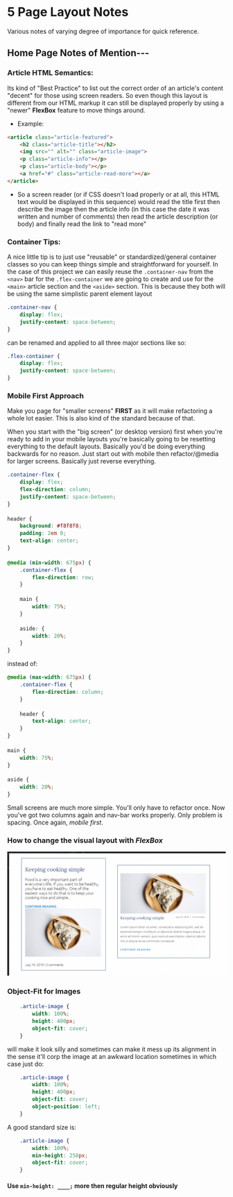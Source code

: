 # 5 Page Layout Notes
Various notes of varying degree of importance for quick reference. 

## Home Page Notes of Mention---

### Article HTML Semantics: 
Its kind of "Best Practice" to list out the correct order of an article's content "decent" for those using screen readers. So even though this layout is different from our HTML markup it can still be displayed properly by using a "newer" **FlexBox** feature to move things around. 
- Example: 
```HTML
<article class="article-featured">
    <h2 class="article-title"></h2>
    <img src="" alt="" class="article-image">
    <p class="article-info"></p>
    <p class="article-body"></p>
    <a href="#" class="article-read-more"></a>
</article>
```
- So a screen reader (or if CSS doesn't load properly or at all, this HTML text would be displayed in this sequence) would read the title first then describe the image then the article info (in this case the date it was written and number of comments) then read the article description (or body) and finally read the link to "read more" 


### Container Tips: 
A nice little tip is to just use "reusable" or standardized/general container classes so you can keep things simple and straightforward for yourself. In the case of this project we can easily reuse the `.container-nav` from the `<nav>` bar for the `.flex-container` we are going to create and use for the `<main>` article section and the `<aside>` section. This is because they both will be using the same simplistic parent element layout 
```CSS
.container-nav {
    display: flex;
    justify-content: space-between;
}
```
can be renamed and applied to all three major sections like so: 
```CSS
.flex-container {
    display: flex;
    justify-content: space-between;
}
```

### Mobile First Approach
Make you page for "smaller screens" **FIRST** as it will make refactoring a whole lot easier. This is also kind of the standard because of that.

When you start with the "big screen" (or desktop version) first when you're ready to add in your mobile layouts you're basically going to be resetting everything to the default layouts. Basically you'd be doing everything backwards for no reason. Just start out with mobile then refactor/@media for larger screens. Basically just reverse everything. 
```CSS
.container-flex {
    display: flex;
    flex-direction: column;
    justify-content: space-between;
}

header {
    background: #f8f8f8;
    padding: 2em 0;
    text-align: center;
}

@media (min-width: 675px) {
    .container-flex {
        flex-direction: row;
    }
    
    main {
        width: 75%;
    }
    
    aside: {
        width: 20%;
    }
}
```
instead of: 
```CSS
@media (max-width: 675px) {
    .container-flex {
        flex-direction: column;
    }
    
    header {
        text-align: center;
    }
}

main {
    width: 75%;
}

aside {
    width: 20%;
}
```
Small screens are much more simple. You'll only have to refactor once. Now you've got two columns again and nav-bar works properly. Only problem is spacing. Once again, *mobile first*. 

### How to change the visual layout with *FlexBox*
![first sub-article](five-page-layout-howtos/images/change-visual-layout-flexbox.png)


### Object-Fit for Images
```CSS
    .article-image {
        width: 100%;
        height: 400px;
        object-fit: cover;
    }
```

will make it look silly and sometimes can make it mess up its alignment in the sense it'll corp the image at an awkward location sometimes in which case just do:
```CSS
    .article-image {
        width: 100%;
        height: 400px;
        object-fit: cover;
        object-position: left;
    }
```
A good standard size is: 
```CSS
    .article-image {
        width: 100%;
        min-height: 250px;
        object-fit: cover;
    }
```

#### Use `min-height: ____;` more then regular height obviously 